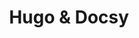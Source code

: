 ---
title: "Hugo & Docsy"
weight: 5
hide_feedback: true
description: >
  My notes about Hugo and Docsy.
---